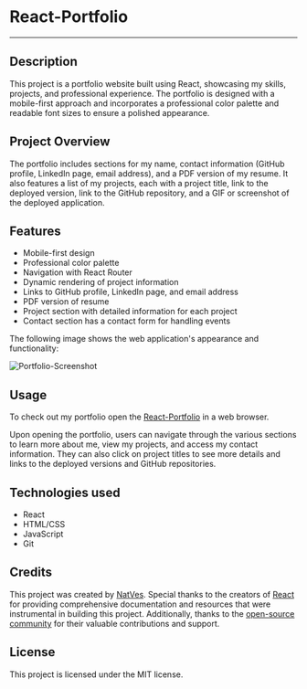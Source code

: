 # React-Portfolio

---

## Description

This project is a portfolio website built using React, showcasing my skills, projects, and professional experience. The portfolio is designed with a mobile-first approach and incorporates a professional color palette and readable font sizes to ensure a polished appearance.

## Project Overview

The portfolio includes sections for my name, contact information (GitHub profile, LinkedIn page, email address), and a PDF version of my resume. It also features a list of my projects, each with a project title, link to the deployed version, link to the GitHub repository, and a GIF or screenshot of the deployed application.

## Features

- Mobile-first design
- Professional color palette
- Navigation with React Router
- Dynamic rendering of project information
- Links to GitHub profile, LinkedIn page, and email address
- PDF version of resume
- Project section with detailed information for each project
- Contact section has a contact form for handling events

The following image shows the web application's appearance and functionality:

![Portfolio-Screenshot](./public/PortfolioScreenshot.png)

## Usage

To check out my portfolio open the [React-Portfolio](https://natves.github.io/React-Portfolio/) in a web browser. 

Upon opening the portfolio, users can navigate through the various sections to learn more about me, view my projects, and access my contact information. They can also click on project titles to see more details and links to the deployed versions and GitHub repositories.

## Technologies used

- React
- HTML/CSS
- JavaScript
- Git

## Credits

This project was created by [NatVes](https://github.com/NatVes). Special thanks to the creators of [React](https://react.dev/learn) for providing comprehensive documentation and resources that were instrumental in building this project. Additionally, thanks to the [open-source community](https://stackoverflow.com/) for their valuable contributions and support.

## License

This project is licensed under the MIT license. 
